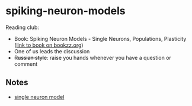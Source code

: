 # spiking-neuron-models


Reading club:
* Book: Spiking Neuron Models - Single Neurons, Populations, Plasticity ([link to book on bookzz.org](http://bookzz.org/book/671436/220f6f))
* One of us leads the discussion
* ~~Russian style~~: raise you hands whenever you have a question or comment



## Notes

* [single neuron model](single_neuron_model.html)
